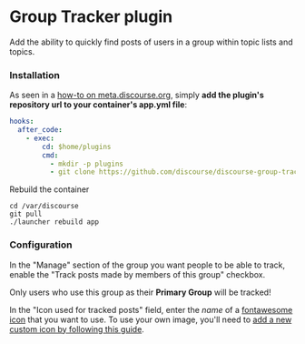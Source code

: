 # Group Tracker plugin

Add the ability to quickly find posts of users in a group within topic lists and topics.

### Installation

As seen in a [how-to on meta.discourse.org](https://meta.discourse.org/t/advanced-troubleshooting-with-docker/15927#Example:%20Install%20a%20plugin), simply **add the plugin's repository url to your container's app.yml file**:

```yml
hooks:
  after_code:
    - exec:
        cd: $home/plugins
        cmd:
          - mkdir -p plugins
          - git clone https://github.com/discourse/discourse-group-tracker.git
```

Rebuild the container

```
cd /var/discourse
git pull
./launcher rebuild app
```

### Configuration

In the "Manage" section of the group you want people to be able to track, enable the
"Track posts made by members of this group" checkbox.

Only users who use this group as their **Primary Group** will be tracked!

In the "Icon used for tracked posts" field, enter the _name_ of a [fontawesome
icon](https://meta.discourse.org/t/101643) that you want to use.
To use your own image, you'll need to
[add a new custom icon by following this guide](https://meta.discourse.org/t/115736).
